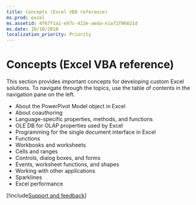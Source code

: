 ```yaml
---
title: Concepts (Excel VBA reference)
ms.prod: excel
ms.assetid: 4f67f1a1-e97c-422e-aeda-e1a71f06621d
ms.date: 10/10/2018
localization_priority: Priority
---
```



# Concepts (Excel VBA reference)

This section provides important concepts for developing custom Excel solutions. To navigate through the topics, use the table of contents in the navigation pane on the left. 

- About the PowerPivot Model object in Excel
- About coauthoring
- Language-specific properties, methods, and functions
- OLE DB for OLAP properties used by Excel
- Programming for the single document interface in Excel
- Functions
- Workbooks and worksheets
- Cells and ranges
- Controls, dialog boxes, and forms
- Events, worksheet functions, and shapes
- Working with other applications
- Sparklines
- Excel performance

[!include[Support and feedback](~/includes/feedback-boilerplate.md)]
